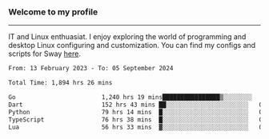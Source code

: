 ### Welcome to my profile

---

IT and Linux enthuasiat. I enjoy exploring the world of programming and desktop Linux configuring and customization. You can find my configs and scripts for Sway [here](https://github.com/uroborosq/mess-of-linux-configurations).

<!-- <div display="block">
 	<img align="left" width="48%" alt="isocalendar" src=".github/metrics/isocalendar_metrics.svg" />
	<img align="center" width="48%" alt="contributions" src=".github/metrics/contributions_metrics.svg" />
	<img align="center" alt="languages" src=".github/metrics/languages_metrics.svg" />
</div> -->

<!-- ![](https://komarev.com/ghpvc/?username=uroborosq&color=success&style=flat-square) -->
<!-- [](https://img.shields.io/github/last-commit/uroborosq/uroborosq?label=Profile%20updated&style=flat-square) -->

<!--START_SECTION:waka-->

```txt
From: 13 February 2023 - To: 05 September 2024

Total Time: 1,894 hrs 26 mins

Go                        1,240 hrs 19 mins████████████████▒░░░░░░░░   64.76 %
Dart                      152 hrs 43 mins ██░░░░░░░░░░░░░░░░░░░░░░░   07.97 %
Python                    79 hrs 14 mins  █░░░░░░░░░░░░░░░░░░░░░░░░   04.14 %
TypeScript                76 hrs 38 mins  █░░░░░░░░░░░░░░░░░░░░░░░░   04.00 %
Lua                       56 hrs 33 mins  ▓░░░░░░░░░░░░░░░░░░░░░░░░   02.95 %
```

<!--END_SECTION:waka-->
